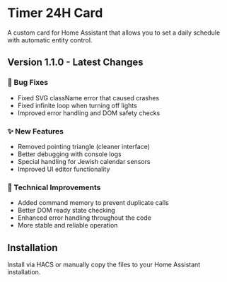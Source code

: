 # Timer 24H Card

A custom card for Home Assistant that allows you to set a daily schedule with automatic entity control.

## Version 1.1.0 - Latest Changes

### 🐛 Bug Fixes
- Fixed SVG className error that caused crashes
- Fixed infinite loop when turning off lights
- Improved error handling and DOM safety checks

### ✨ New Features
- Removed pointing triangle (cleaner interface)
- Better debugging with console logs
- Special handling for Jewish calendar sensors
- Improved UI editor functionality

### 🔧 Technical Improvements
- Added command memory to prevent duplicate calls
- Better DOM ready state checking
- Enhanced error handling throughout the code
- More stable and reliable operation

## Installation

Install via HACS or manually copy the files to your Home Assistant installation.
